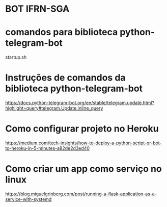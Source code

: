 # BOT IFRN-SGA

# comandos para biblioteca python-telegram-bot
startup.sh
# Instruções de comandos da biblioteca python-telegram-bot
https://docs.python-telegram-bot.org/en/stable/telegram.update.html?highlight=query#telegram.Update.inline_query

# Como configurar projeto no Heroku
https://medium.com/tech-insights/how-to-deploy-a-python-script-or-bot-to-heroku-in-5-minutes-a82de2d3ed40

# Como criar um app como serviço no linux
https://blog.miguelgrinberg.com/post/running-a-flask-application-as-a-service-with-systemd
